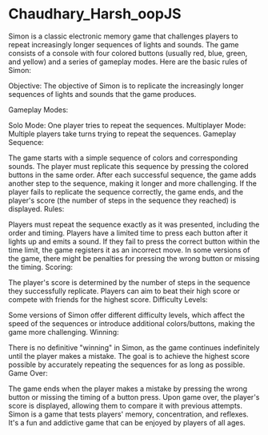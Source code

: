 # Chaudhary_Harsh_oopJS
Simon is a classic electronic memory game that challenges players to repeat increasingly longer sequences of lights and sounds. The game consists of a console with four colored buttons (usually red, blue, green, and yellow) and a series of gameplay modes. Here are the basic rules of Simon:

Objective: The objective of Simon is to replicate the increasingly longer sequences of lights and sounds that the game produces.

Gameplay Modes:

Solo Mode: One player tries to repeat the sequences.
Multiplayer Mode: Multiple players take turns trying to repeat the sequences.
Gameplay Sequence:

The game starts with a simple sequence of colors and corresponding sounds.
The player must replicate this sequence by pressing the colored buttons in the same order.
After each successful sequence, the game adds another step to the sequence, making it longer and more challenging.
If the player fails to replicate the sequence correctly, the game ends, and the player's score (the number of steps in the sequence they reached) is displayed.
Rules:

Players must repeat the sequence exactly as it was presented, including the order and timing.
Players have a limited time to press each button after it lights up and emits a sound. If they fail to press the correct button within the time limit, the game registers it as an incorrect move.
In some versions of the game, there might be penalties for pressing the wrong button or missing the timing.
Scoring:

The player's score is determined by the number of steps in the sequence they successfully replicate.
Players can aim to beat their high score or compete with friends for the highest score.
Difficulty Levels:

Some versions of Simon offer different difficulty levels, which affect the speed of the sequences or introduce additional colors/buttons, making the game more challenging.
Winning:

There is no definitive "winning" in Simon, as the game continues indefinitely until the player makes a mistake.
The goal is to achieve the highest score possible by accurately repeating the sequences for as long as possible.
Game Over:

The game ends when the player makes a mistake by pressing the wrong button or missing the timing of a button press.
Upon game over, the player's score is displayed, allowing them to compare it with previous attempts.
Simon is a game that tests players' memory, concentration, and reflexes. It's a fun and addictive game that can be enjoyed by players of all ages.
